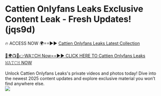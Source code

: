 # Cattien Onlyfans Leaks Exclusive Content Leak - Fresh Updates! (jqs9d)

🔥 ACCESS NOW 🌍==►► <a href="https://tinyurl.com/kvy9nzfs" rel="nofollow">Cattien Onlyfans Leaks Latest Collection</a>
<br><br>
[🔴🌍📺📱👉WA𝚃CH Now==►► CLICK HERE TO Cattien Onlyfans Leaks 𝚆𝙰𝚃𝙲𝙷 NOW](https://tinyurl.com/kvy9nzfs)
<br><br>
Unlock Cattien Onlyfans Leaks's private videos and photos today! Dive into the newest 2025 content updates and explore exclusive material you won’t find anywhere else.
<br>
<a href="https://tinyurl.com/kvy9nzfs" rel="nofollow" data-target="animated-image.originalLink"><img src="https://camo.githubusercontent.com/8a4f000d20f83aca3bf7ec5f350d767afa0574a8a352519fd8cfa583a6f93a33/68747470733a2f2f692e696d6775722e636f6d2f644a486b345a712e676966" data-canonical-src="https://i.imgur.com/dJHk4Zq.gif" style="max-width: 100%; display: inline-block;" data-target="animated-image.originalImage"></a>
<br>
